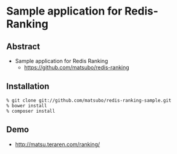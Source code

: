 Sample application for Redis-Ranking
====================================

Abstract
------------------------------------
- Sample application for Redis Ranking
  - https://github.com/matsubo/redis-ranking

Installation
------------------------------------
```
% git clone git://github.com/matsubo/redis-ranking-sample.git
% bower install
% composer install
```


Demo
------------------------------------
- http://matsu.teraren.com/ranking/


